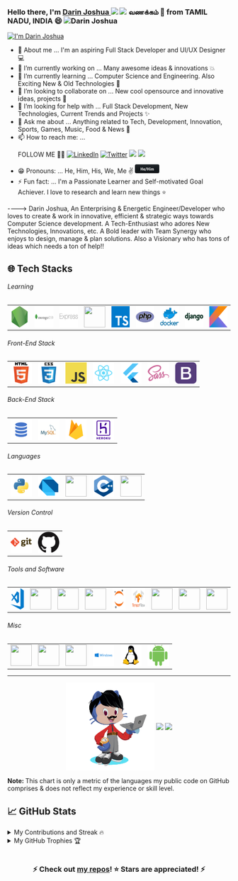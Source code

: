 ### Hello there, I'm <a href="https://darinjoshua-dev.github.io/Darin-Joshua-Portfolio/"> Darin Joshua </a> <img src="https://emojis.slackmojis.com/emojis/images/1531849430/4246/blob-sunglasses.gif?1531849430" width="28"/> <img src="https://media.giphy.com/media/hvRJCLFzcasrR4ia7z/giphy.gif" width="28"> வணக்கம் 🙏 from TAMIL NADU, INDIA 😄 ![Darin Joshua](https://komarev.com/ghpvc/?username=DarinJoshua-dev&style=plastic)
<!--
**DarinJoshua-dev/DarinJoshua-dev** is a ✨ _special_ ✨ repository because its `README.md` (this file) appears on my GitHub profile. -->
[![I'm Darin Joshua](https://res.cloudinary.com/darin-joshua/image/upload/v1597519821/EnhanceLinkedinBanner_2_o96nrs.png)](https://darinjoshua-dev.github.io/Darin-Joshua-Portfolio/)

- 📢 About me ... I'm an aspiring Full Stack Developer and UI/UX Designer 💻
- 🔭 I’m currently working on ... Many awesome ideas & innovations 💥
- 🌱 I’m currently learning ... Computer Science and Engineering. Also Exciting New & Old Technologies 🤩 
- 🤝 I’m looking to collaborate on ... New cool opensource and innovative ideas, projects 🎯
- 🤔 I’m looking for help with ... Full Stack Development, New Technologies, Current Trends and Projects ✨
- 💬 Ask me about ... Anything related to Tech, Development, Innovation, Sports, Games, Music, Food & News 🥇
- 📫 How to reach me: ... <p> FOLLOW ME 🤗🙂 <a href="https://www.linkedin.com/in/darin-joshua-d"><img src="https://img.shields.io/badge/LinkedIn--_.svg?style=social&logo=linkedin" alt="LinkedIn"></a> <a href="https://twitter.com/D_DarinJoshua"><img src="https://img.shields.io/badge/Twitter--_.svg?style=social&logo=twitter" alt="Twitter"></a> <a href="https://darinjoshua-dev.github.io/Darin-Joshua-Portfolio/"><img src="https://img.shields.io/website?logoColor=white&up_color=blue&up_message=visit%20now&url=https%3A%2F%2Fdarinjoshua-dev.github.io%2FDarin-Joshua-Portfolio%2F"></a> <a href="mailto:dj2000official@gmail.com"><img src="https://img.shields.io/badge/email-mail%20now-blue"></a></p> 
- 😁 Pronouns: ... He, Him, His, We, Me ✌ <img src="https://github.com/MikeCodesDotNET/ColoredBadges/blob/master/svg/pronouns/hehim.svg" width=55 height=20>
- ⚡ Fun fact: ... I'm a Passionate Learner and Self-motivated Goal Achiever. I love to research and learn new things ⭐

----> Darin Joshua, An Enterprising & Energetic Engineer/Developer who loves to create & work in innovative, efficient & strategic ways towards Computer Science development. A Tech-Enthusiast who adores New Technologies, Innovations, etc. A Bold leader with Team Synergy who enjoys to design, manage & plan solutions. Also a Visionary who has tons of ideas which needs a ton of help!!

## 🌐 Tech Stacks

###### Learning

<table>
<tbody>
<p align=left>
<tr>
<td><a href="https://nodejs.org" target="_blank"><img height="48px" width="48px" src="https://raw.githubusercontent.com/github/explore/80688e429a7d4ef2fca1e82350fe8e3517d3494d/topics/nodejs/nodejs.png"></a></td>

<td><a href="https://www.mongodb.com/" target="_blank"><img height="48px" width="48px" src="https://github.com/github/explore/blob/master/topics/mongodb/mongodb.png"></a></td>

<td><a href="https://expressjs.com" target="_blank"> <img height="48px" width="48px" src="https://github.com/github/explore/blob/master/topics/express/express.png"></a></td>

<td><a href="https://postman.com" target="_blank"><img height="48px" width="48px" src="https://www.vectorlogo.zone/logos/getpostman/getpostman-icon.svg"></a></td>

<td><a href="https://www.typescriptlang.org/" target="_blank"><img height="48px" width="48px" src="https://raw.githubusercontent.com/github/explore/80688e429a7d4ef2fca1e82350fe8e3517d3494d/topics/typescript/typescript.png"></a></td>

<td><a href="https://www.php.net/" target="_blank"><img height="48px" width="48px" src="https://github.com/github/explore/blob/master/topics/php/php.png"></a></td>

<td><a href="https://www.docker.com/" target="_blank"><img height="48px" width="48px" src="https://github.com/github/explore/blob/master/topics/docker/docker.png"></a></td>

<td><a href="https://www.djangoproject.com/" target="_blank"><img height="48px" width="48px" src="https://github.com/github/explore/blob/master/topics/django/django.png"></a></td>

<td><a href="https://kotlinlang.org/" target="_blank"><img height="48px" width="48px" src="https://github.com/github/explore/blob/master/topics/kotlin/kotlin.png"></a></td>
</tr></p>
</tbody>
</table>

###### Front-End Stack

<table>
<tbody>
<p align=left><tr>
<td><a href="https://developer.mozilla.org/en-US/docs/Web/HTML" target="_blank"><img height="48px" width="48px" src="https://github.com/github/explore/blob/master/topics/html/html.png"></a></td>

<td><a href="https://developer.mozilla.org/en-US/docs/Web/CSS" target="_blank"><img height="48px" width="48px" src="https://github.com/github/explore/blob/master/topics/css/css.png"></a></td>

<td><a href="https://developer.mozilla.org/en-US/docs/Web/JavaScript" target="_blank"><img height="48px" width="48px" src="https://raw.githubusercontent.com/github/explore/80688e429a7d4ef2fca1e82350fe8e3517d3494d/topics/javascript/javascript.png"></a></td>

<td><a href="https://reactjs.org/" target="_blank"><img height="48px" width="48px" src="https://raw.githubusercontent.com/github/explore/80688e429a7d4ef2fca1e82350fe8e3517d3494d/topics/react/react.png"></a></td>

<td><a href="https://flutter.dev/" target="_blank"><img height="48px" width="48px" src="https://github.com/github/explore/blob/master/topics/flutter/flutter.png"></a></td>

<td><a href="https://sass-lang.com" target="_blank"><img height="48px" width="48px" src="https://github.com/github/explore/blob/master/topics/sass/sass.png"></a></td>

<td><a href="https://getbootstrap.com" target="_blank"><img height="48px" width="48px" src="https://github.com/github/explore/blob/master/topics/bootstrap/bootstrap.png"></a></td>
</tr></p>
</tbody>
</table>

###### Back-End Stack

<table>
<tbody>
<p align=left><tr>
<td><a href="https://www.w3schools.com/sql/sql_intro.asp" target="_blank"><img height="48px" width="48px" src="https://github.com/github/explore/blob/master/topics/sql/sql.png"></a></td>
  
<td><a href="https://www.mysql.com/" target="_blank"><img height="48px" width="48px" src="https://github.com/github/explore/blob/master/topics/mysql/mysql.png"></a></td>

<td><a href="https://firebase.google.com/" target="_blank"> <img height="48px" width="48px" src="https://github.com/github/explore/blob/master/topics/firebase/firebase.png"></a></td>

<td><a href="https://www.heroku.com/" target="_blank"><img height="48px" width="48px" src="https://github.com/github/explore/blob/master/topics/heroku/heroku.png"></a></td>
</tr></p>
</tbody>
</table>


###### Languages

<table>
<tbody>
<p align=left><tr>
<td><a href="https://www.python.org" target="_blank"><img height="48px" width="48px" src="https://github.com/github/explore/blob/master/topics/python/python.png"></a></td>

<td><a href="https://dart.dev/" target="_blank"><img height="48px" width="48px" src="https://github.com/github/explore/blob/master/topics/dart/dart.png"></a></td>

<td><a href="https://www.cprogramming.com/" target="_blank"><img height="48px" width="48px" src="https://img.icons8.com/color/48/000000/c-programming.png"></a></td>

<td><a href="https://isocpp.org/" target="_blank"><img height="48px" width="48px" src="https://github.com/github/explore/blob/master/topics/cpp/cpp.png"></a></td>

<td><a href="https://www.java.com/en/" target="_blank"><img height="48px" width="48px" src="https://img.icons8.com/color/48/000000/java-coffee-cup-logo.png"></a></td>
</tr></p>
</tbody>
</table>

###### Version Control

<table>
<tbody>
<p align=left><tr>
<td><a href="https://git-scm.com/" target="_blank"><img height="48px" width="48px" src="https://github.com/github/explore/blob/master/topics/git/git.png"></a></td>

<td><a href="https://github.com/" target="_blank"><img height="48px" width="48px" src="https://github.com/github/explore/blob/master/topics/github/github.png"></a></td>
</tr></p>
</tbody>
</table>

###### Tools and Software

<table>
<tbody>
<p align=left>
<tr>
<td><code><a href="https://code.visualstudio.com/" target="_blank"><img height="48px" width="48px" src="https://github.com/github/explore/blob/master/topics/visual-studio-code/visual-studio-code.png"></a></code></td>

<td><code><a href="https://www.adobe.com/in/products/xd.html" target="_blank"><img height="48px" width="48px" src="https://img.icons8.com/color/48/000000/adobe-xd.png"></a></code></td>

<td><code><a href="https://www.google.com/intl/en_in/drive/" target="_blank"><img height="48px" width="48px" src="https://img.icons8.com/fluent/48/000000/google-drive--v2.png"></a></code></td>

<td><code><a href="https://www.office.com/" target="_blank"><img height="48px" width="48px" src="https://img.icons8.com/fluent/48/000000/microsoft-office-2019.png"></a></code></td>

<td><code><a href="https://jupyter.org/" target="_blank"><img height="48px" width="48px" src="https://github.com/github/explore/blob/master/topics/jupyter-notebook/jupyter-notebook.png"></a></code></td>

<td><code><a href="https://www.tensorflow.org/" target="_blank"><img height="48px" width="48px" src="https://github.com/github/explore/blob/master/topics/tensorflow/tensorflow.png"></a></code></td>

<td><code><a href="https://cloud.google.com/" target="_blank"><img height="48px" width="48px" src="https://img.icons8.com/color/48/000000/google-cloud-platform.png"></a></code></td>

<td><code><a href="https://aws.amazon.com/" target="_blank"><img height="48px" width="48px" src="https://img.icons8.com/color/48/000000/amazon-web-services.png"></code></td>

<td><code><a href="https://www.tableau.com/" target="_blank"><img height="48px" width="48px" src="https://img.icons8.com/color/48/000000/tableau-software.png"></code></td>
</tr></p>
</tbody>
</table>

###### Misc

<table>
<tbody>
<p align=left><tr>
<td><code><a href="https://www.google.com/intl/en_in/chrome/" target="_blank"><img height="48px" width="48px" src="https://img.icons8.com/fluent/48/000000/chrome.png"></a></code></td>
  
<td><code><a href="https://www.vmware.com/in/products/workstation-pro.html" target="_blank"><img height="48px" width="48px" src="https://img.icons8.com/color/48/000000/vmware.png"></a></code></td>

<td><code><a href="https://www.virtualbox.org/" target="_blank"><img height="48px" width="48px" src="https://img.icons8.com/color/48/000000/virtualbox.png"></a></code></td>
  
<td><code><a href="https://www.microsoft.com/en-in/windows" target="_blank"><img height="48px" width="48px" src="https://github.com/github/explore/blob/master/topics/windows/windows.png"></a></code></td>

<td><code><a href="https://www.linux.org/" target="_blank"><img height="48px" width="48px" src="https://github.com/github/explore/blob/master/topics/linux/linux.png"></a></code></td>

<td><code><a href="https://www.android.com/intl/en_in/" target="_blank"><img height="48px" width="48px" src="https://github.com/github/explore/blob/master/topics/android/android.png"></a></code></td>
</tr></p>
</tbody>
</table>

---
<p align="center">
  <img align="center" src="https://github.com/DarinJoshua-dev/DarinJoshua-dev/blob/master/My-Octocats-n-profile.gif" width="200" height="200"> 
  <img width="40.95%" align="center" src="https://github-readme-stats.vercel.app/api?username=DarinJoshua-dev&include_all_commits=2020&show_icons=true&cache_seconds=3000&theme=tokyonight&line_height=20" />
  <img width="28.95%" align="center" src="https://github-readme-stats.vercel.app/api/top-langs/?username=DarinJoshua-dev&layout=compact&count_private=true&theme=tokyonight&line_height=20&exclude_repo=Emotion-Analysis,BoxoSlide-mini-game,Darin-Joshua-Portfolio">
</p>

<b>Note: </b>This chart is only a metric of the languages my public code on GitHub comprises & does not reflect my experience or skill level.

## 📈 GitHub Stats

<details>
  <summary>My Contributions and Streak 🔥</summary>
  <br>
<p align="center">
  <a href="https://github.com/DarinJoshua-dev/github-readme-streak-stats">
    <img src="https://github-readme-streak-stats.herokuapp.com/?user=DarinJoshua-dev&theme=dark&hide_border=true&background=0D1117&stroke=0000"/>
  </a>
</p>
</details>
<details>
  <summary>My GitHub Trophies 🏆</summary>
  <br>
<p align=center>
<img align=center src="https://github-profile-trophy.vercel.app/?username=DarinJoshua-dev&theme=juicyfresh&row=2&column=3&margin-w=8&margin-h=7">
</p>
</details>

# <h3 align="center"><b>⚡ Check out <a href="https://github.com/DarinJoshua-dev?tab=repositories">my repos</a>! ⭐ Stars are appreciated! ⚡</b></h3>
